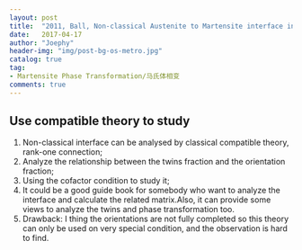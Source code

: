 ```yaml
---
layout: post
title:  "2011, Ball, Non-classical Austenite to Martensite interface in Cu-Al-Ni"
date:   2017-04-17
author: "Joephy"
header-img: "img/post-bg-os-metro.jpg"
catalog: true
tag:
- Martensite Phase Transformation/马氏体相变
comments: true
---
```

Use compatible theory to study
-----------

1. Non-classical interface can be analysed by classical compatible theory, rank-one connection;
2. Analyze the relationship between the twins fraction and the orientation fraction;
3. Using the cofactor condition to study it;
4. It could be a good guide book for somebody who want to analyze the interface and calculate the related matrix.Also, it can provide some views to analyze the twins and phase transformation too.
5. Drawback: I thing the orientations are not fully completed so this theory can only be used on very special condition, and the observation is hard to find.


